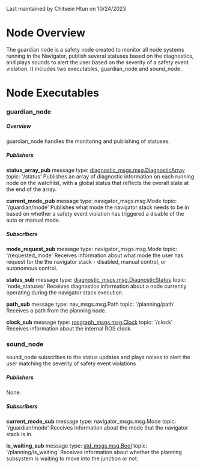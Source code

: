 Last maintained by Chitsein Htun on 10/24/2023


# **Node Overview**
The guardian node is a safety node created to monitor all node systems running in the Navigator, publish several statuses based on the diagnostics, and plays sounds to alert the user based on the severity of a safety event violation. It includes two executables, guardian_node and sound_node.


# **Node Executables**
### **guardian_node**
##### **Overview**
guardian_node handles the monitoring and publishing of statuses.

##### **Publishers**
**status_array_pub**
message type: [diagnostic_msgs.msg.DiagnosticArray](https://docs.ros2.org/galactic/api/diagnostic_msgs/msg/DiagnosticArray.html)
topic: '/status'
Publishes an array of diagnostic information on each running node on the watchlist, with a global status that reflects the overall state at the end of the array.

**current_mode_pub**
message type: navigator_msgs.msg.Mode
topic: '/guardian/mode'
Publishes what mode the navigator stack needs to be in based on whether a safety event violation has triggered a disable of the auto or manual mode.

##### **Subscribers**
**mode_request_sub**
message type: navigator_msgs.msg.Mode
topic: '/requested_mode'
Receives information about what mode the user has request for the the navigator stack - disabled, manual control, or autonomous control.

**status_sub**
message type: [diagnostic_msgs.msg.DiagnosticStatus](https://docs.ros2.org/galactic/api/diagnostic_msgs/msg/DiagnosticStatus.html)
topic: 'node_statuses'
Receives diagnostics information about a node currently operating during the navigator stack execution.

**path_sub**
message type: nav_msgs.msg.Path
topic: '/planning/path'
Receives a path from the planning node.

**clock_sub**
message type: [rosgraph_msgs.msg.Clock](https://docs.ros.org/en/melodic/api/rosgraph_msgs/html/msg/Clock.html)
topic: '/clock'
Receives information about the internal ROS clock.


### **sound_node**
sound_node subscribes to the status updates and plays noises to alert the user matching the severity of safety event violations

##### **Publishers**
None.

##### **Subscribers**
**current_mode_sub**
message type: navigator_msgs.msg.Mode
topic: '/guardian/mode'
Receives information about the mode that the navigator stack is in.

**is_waiting_sub**
message type: [std_msgs.msg.Bool](https://docs.ros.org/en/noetic/api/std_msgs/html/msg/Bool.html)
topic: '/planning/is_waiting'
Receives information about whether the planning subsystem is waiting to move into the junction or not.
